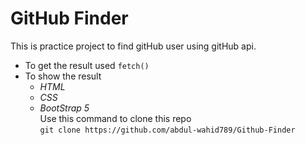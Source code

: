 # GitHub Finder
This is practice project to find gitHub user using gitHub api.
- To get the result used `fetch()`  
- To show the result  
    - *HTML*
    - *CSS*
    - *BootStrap 5*  
Use this command to clone this repo  
`git clone https://github.com/abdul-wahid789/Github-Finder`